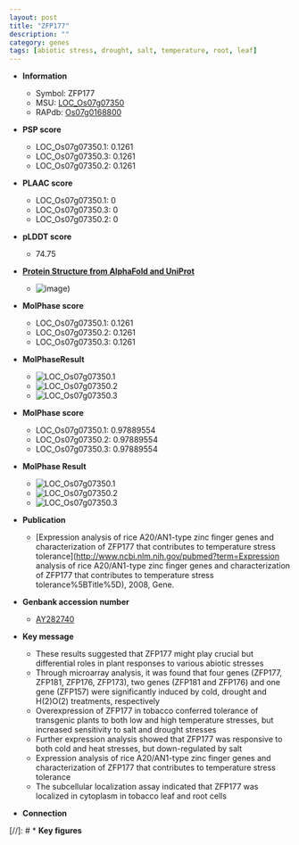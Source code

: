 ```yaml
---
layout: post
title: "ZFP177"
description: ""
category: genes
tags: [abiotic stress, drought, salt, temperature, root, leaf]
---
```


* **Information**  
    + Symbol: ZFP177  
    + MSU: [LOC_Os07g07350](http://rice.plantbiology.msu.edu/cgi-bin/ORF_infopage.cgi?orf=LOC_Os07g07350)  
    + RAPdb: [Os07g0168800](http://rapdb.dna.affrc.go.jp/viewer/gbrowse_details/irgsp1?name=Os07g0168800)  

* **PSP score**  
    + LOC_Os07g07350.1: 0.1261 
    + LOC_Os07g07350.3: 0.1261 
    + LOC_Os07g07350.2: 0.1261 

* **PLAAC score**  
    + LOC_Os07g07350.1: 0 
    + LOC_Os07g07350.3: 0 
    + LOC_Os07g07350.2: 0 

* **pLDDT score**
    + 74.75

* **[Protein Structure from AlphaFold and UniProt](https://www.uniprot.org/uniprotkb/Q7Y1W9/entry#structure)**
    + ![image](https://ricepsp.github.io/images/Q7/AF-Q7Y1W9-F1.png))

* **MolPhase score**
    + LOC_Os07g07350.1: 0.1261
    + LOC_Os07g07350.2: 0.1261
    + LOC_Os07g07350.3: 0.1261

* **MolPhaseResult**
    + ![LOC_Os07g07350.1](https://ricepsp.github.io/pictures/LOC_Os07g/LOC_Os07g07350.1.png)
    + ![LOC_Os07g07350.2](https://ricepsp.github.io/pictures/LOC_Os07g/LOC_Os07g07350.2.png)
    + ![LOC_Os07g07350.3](https://ricepsp.github.io/pictures/LOC_Os07g/LOC_Os07g07350.3.png)

* **MolPhase score**
    + LOC_Os07g07350.1: 0.97889554
    + LOC_Os07g07350.2: 0.97889554
    + LOC_Os07g07350.3: 0.97889554

* **MolPhase Result**
    + ![LOC_Os07g07350.1](https://304243504.github.io/Pictures/LOC_Os07g/LOC_Os07g07350.1.png)
    + ![LOC_Os07g07350.2](https://304243504.github.io/Pictures/LOC_Os07g/LOC_Os07g07350.2.png)
    + ![LOC_Os07g07350.3](https://304243504.github.io/Pictures/LOC_Os07g/LOC_Os07g07350.3.png)

* **Publication**  
    + [Expression analysis of rice A20/AN1-type zinc finger genes and characterization of ZFP177 that contributes to temperature stress tolerance](http://www.ncbi.nlm.nih.gov/pubmed?term=Expression analysis of rice A20/AN1-type zinc finger genes and characterization of ZFP177 that contributes to temperature stress tolerance%5BTitle%5D), 2008, Gene.

* **Genbank accession number**  
    + [AY282740](http://www.ncbi.nlm.nih.gov/nuccore/AY282740)

* **Key message**  
    + These results suggested that ZFP177 might play crucial but differential roles in plant responses to various abiotic stresses
    + Through microarray analysis, it was found that four genes (ZFP177, ZFP181, ZFP176, ZFP173), two genes (ZFP181 and ZFP176) and one gene (ZFP157) were significantly induced by cold, drought and H(2)O(2) treatments, respectively
    + Overexpression of ZFP177 in tobacco conferred tolerance of transgenic plants to both low and high temperature stresses, but increased sensitivity to salt and drought stresses
    + Further expression analysis showed that ZFP177 was responsive to both cold and heat stresses, but down-regulated by salt
    + Expression analysis of rice A20/AN1-type zinc finger genes and characterization of ZFP177 that contributes to temperature stress tolerance
    + The subcellular localization assay indicated that ZFP177 was localized in cytoplasm in tobacco leaf and root cells

* **Connection**  

[//]: # * **Key figures**  


